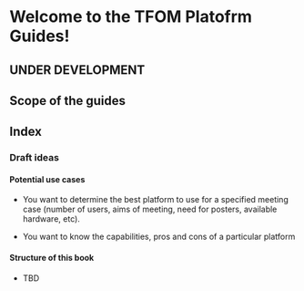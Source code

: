 # Welcome to the TFOM Platofrm Guides!

## UNDER DEVELOPMENT

## Scope of the guides


## Index

### Draft ideas

#### Potential use cases

- You want to determine the best platform to use for a specified meeting case (number of users, aims of meeting, need for posters, available hardware, etc).

- You want to know the capabilities, pros and cons of a particular platform

#### Structure of this book

- TBD
